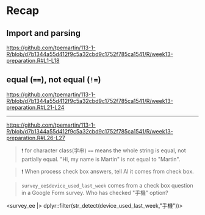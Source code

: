 # Recap

## Import and parsing

<https://github.com/tpemartin/113-1-R/blob/d7b1344a55d412f9c5a32cbd9c1752f785ca1541/R/week13-preparation.R#L1-L18>

## equal (`==`), not equal (`!=`)

<https://github.com/tpemartin/113-1-R/blob/d7b1344a55d412f9c5a32cbd9c1752f785ca1541/R/week13-preparation.R#L21-L24>

***

<https://github.com/tpemartin/113-1-R/blob/d7b1344a55d412f9c5a32cbd9c1752f785ca1541/R/week13-preparation.R#L26-L27> 

> :exclamation: for character class(字串) `==` means the whole string is equal, not partially equal. "Hi, my name is Martin" is not equal to "Martin".

> :exclamation: When process check box answers, tell AI it comes from check box.

> `survey_ee$device_used_last_week` comes from a check box question in a Google Form survey. Who has checked "手機" option?

<survey_ee |>
  dplyr::filter(str_detect(device_used_last_week,"手機"))>



